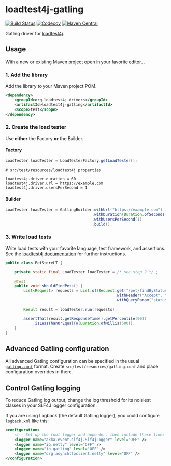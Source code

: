 # loadtest4j-gatling

[![Build Status](https://travis-ci.com/loadtest4j/loadtest4j-gatling.svg?branch=master)](https://travis-ci.com/loadtest4j/loadtest4j-gatling)
[![Codecov](https://codecov.io/gh/loadtest4j/loadtest4j-gatling/branch/master/graph/badge.svg)](https://codecov.io/gh/loadtest4j/loadtest4j-gatling)
[![Maven Central](https://img.shields.io/maven-central/v/org.loadtest4j.drivers/loadtest4j-gatling.svg)](http://repo2.maven.org/maven2/org/loadtest4j/drivers/loadtest4j-gatling/)

Gatling driver for [loadtest4j](https://www.loadtest4j.org).

## Usage

With a new or existing Maven project open in your favorite editor...

### 1. Add the library

Add the library to your Maven project POM.

```xml
<dependency>
    <groupId>org.loadtest4j.drivers</groupId>
    <artifactId>loadtest4j-gatling</artifactId>
    <scope>test</scope>
</dependency>
```

### 2. Create the load tester

Use **either** the Factory **or** the Builder.

#### Factory

```java
LoadTester loadTester = LoadTesterFactory.getLoadTester();
```

```properties
# src/test/resources/loadtest4j.properties

loadtest4j.driver.duration = 60
loadtest4j.driver.url = https://example.com
loadtest4j.driver.usersPerSecond = 1
```

#### Builder

```java
LoadTester loadTester = GatlingBuilder.withUrl("https://example.com")
                                      .withDuration(Duration.ofSeconds(60))
                                      .withUsersPerSecond(1)
                                      .build();
```

### 3. Write load tests

Write load tests with your favorite language, test framework, and assertions. See the [loadtest4j documentation](https://www.loadtest4j.org) for further instructions.

```java
public class PetStoreLT {

    private static final LoadTester loadTester = /* see step 2 */ ;

    @Test
    public void shouldFindPets() {
        List<Request> requests = List.of(Request.get("/pet/findByStatus")
                                                .withHeader("Accept", "application/json")
                                                .withQueryParam("status", "available"));

        Result result = loadTester.run(requests);

        assertThat(result.getResponseTime().getPercentile(90))
            .isLessThanOrEqualTo(Duration.ofMillis(500));
    }
}
```

## Advanced Gatling configuration

All advanced Gatling configuration can be specified in the usual [`gatling.conf`](https://github.com/gatling/gatling/blob/master/gatling-core/src/main/resources/gatling-defaults.conf) format. Create `src/test/resources/gatling.conf` and place configuration overrides in there.

## Control Gatling logging

To reduce Gatling log output, change the log threshold for its noisiest classes in your SLF4J logger configuration.

If you are using Logback (the default Gatling logger), you could configure `logback.xml` like this:

```xml
<configuration>
    <!-- Set up the root logger and appender, then include these lines -->
    <logger name="akka.event.slf4j.Slf4jLogger" level="OFF" />
    <logger name="io.netty" level="OFF" />
    <logger name="io.gatling" level="OFF" />
    <logger name="org.asynchttpclient.netty" level="OFF" />
</configuration>
```
